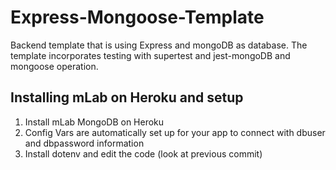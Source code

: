 # Express-Mongoose-Template

Backend template that is using Express and mongoDB as database. The template incorporates testing with supertest and jest-mongoDB and mongoose operation.

## Installing mLab on Heroku and setup

1. Install mLab MongoDB on Heroku
2. Config Vars are automatically set up for your app to connect with dbuser and dbpassword information
3. Install dotenv and edit the code (look at previous commit)
